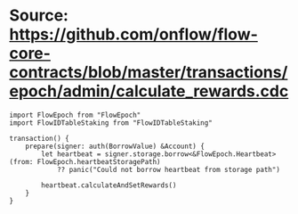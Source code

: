 # Source: https://github.com/onflow/flow-core-contracts/blob/master/transactions/epoch/admin/calculate_rewards.cdc

```
import FlowEpoch from "FlowEpoch"
import FlowIDTableStaking from "FlowIDTableStaking"

transaction() {
    prepare(signer: auth(BorrowValue) &Account) {
        let heartbeat = signer.storage.borrow<&FlowEpoch.Heartbeat>(from: FlowEpoch.heartbeatStoragePath)
            ?? panic("Could not borrow heartbeat from storage path")

        heartbeat.calculateAndSetRewards()
    }
}
```